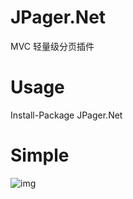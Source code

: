 # JPager.Net
MVC 轻量级分页插件
# Usage
Install-Package JPager.Net
# Simple
![img](http://images.cnblogs.com/cnblogs_com/JerryNo1/830129/o_QQ%e6%88%aa%e5%9b%be20160606202128.png)
